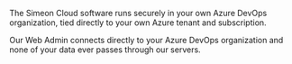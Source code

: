 The Simeon Cloud software runs securely in your own Azure DevOps organization, tied directly to your own Azure tenant and subscription.

Our Web Admin connects directly to your Azure DevOps organization and none of your data ever passes through our servers.

